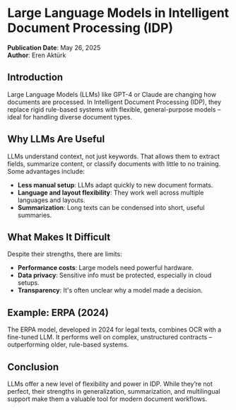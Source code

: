 # Large Language Models in Intelligent Document Processing (IDP)

**Publication Date**: May 26, 2025  
**Author**: Eren Aktürk

## Introduction

Large Language Models (LLMs) like GPT-4 or Claude are changing how documents are processed. In Intelligent Document Processing (IDP), they replace rigid rule-based systems with flexible, general-purpose models – ideal for handling diverse document types.

## Why LLMs Are Useful

LLMs understand context, not just keywords. That allows them to extract fields, summarize content, or classify documents with little to no training. Some advantages include:

- **Less manual setup**: LLMs adapt quickly to new document formats.
- **Language and layout flexibility**: They work well across multiple languages and layouts.
- **Summarization**: Long texts can be condensed into short, useful summaries.

## What Makes It Difficult

Despite their strengths, there are limits:

- **Performance costs**: Large models need powerful hardware.
- **Data privacy**: Sensitive info must be protected, especially in cloud setups.
- **Transparency**: It's often unclear why a model made a decision.

## Example: ERPA (2024)

The ERPA model, developed in 2024 for legal texts, combines OCR with a fine-tuned LLM. It performs well on complex, unstructured contracts – outperforming older, rule-based systems.

## Conclusion

LLMs offer a new level of flexibility and power in IDP. While they’re not perfect, their strengths in generalization, summarization, and multilingual support make them a valuable tool for modern document workflows.